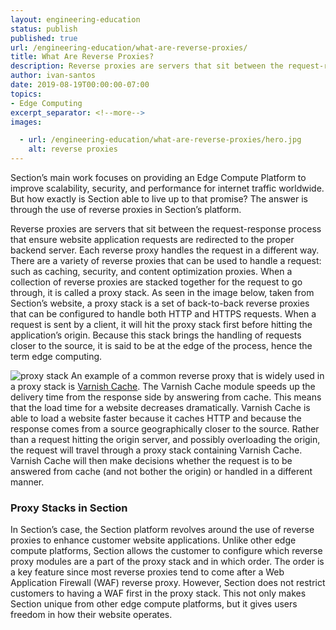 ```yaml
---
layout: engineering-education
status: publish
published: true
url: /engineering-education/what-are-reverse-proxies/
title: What Are Reverse Proxies?
description: Reverse proxies are servers that sit between the request-response process that ensure website application requests are redirected to the proper backend server.
author: ivan-santos
date: 2019-08-19T00:00:00-07:00
topics:
- Edge Computing
excerpt_separator: <!--more-->
images:

  - url: /engineering-education/what-are-reverse-proxies/hero.jpg
    alt: reverse proxies
---
```

Section’s main work focuses on providing an Edge Compute Platform to improve scalability, security, and performance for internet traffic worldwide. But how exactly is Section able to live up to that promise? The answer is through the use of reverse proxies in Section’s platform.

<!--more-->
Reverse proxies are servers that sit between the request-response process that ensure website application requests are redirected to the proper backend server. Each reverse proxy handles the request in a different way. There are a variety of reverse proxies that can be used to handle a request: such as caching, security, and content optimization proxies. When a collection of reverse proxies are stacked together for the request to go through, it is called a proxy stack. As seen in the image below, taken from Section’s website, a proxy stack is a set of back-to-back reverse proxies that can be configured to handle both HTTP and HTTPS requests. When a request is sent by a client, it will hit the proxy stack first before hitting the application’s origin. Because this stack brings the handling of requests closer to the source, it is said to be at the edge of the process, hence the term edge computing.

![proxy stack](/images/section-diagram.jpg)
An example of a common reverse proxy that is widely used in a proxy stack is [Varnish Cache](/modules/varnish-cache). The Varnish Cache module speeds up the delivery time from the response side by answering from cache. This means that the load time for a website decreases dramatically. Varnish Cache is able to load a website faster because it caches HTTP and because the response comes from a source geographically closer to the source. Rather than a request hitting the origin server, and possibly overloading the origin, the request will travel through a proxy stack containing Varnish Cache. Varnish Cache will then make decisions whether the request is to be answered from cache (and not bother the origin) or handled in a different manner.

### Proxy Stacks in Section
In Section’s case, the Section platform revolves around the use of reverse proxies to enhance customer website applications. Unlike other edge compute platforms, Section allows the customer to configure which reverse proxy modules are a part of the proxy stack and in which order. The order is a key feature since most reverse proxies tend to come after a Web Application Firewall (WAF) reverse proxy. However, Section does not restrict customers to having a WAF first in the proxy stack. This not only makes Section unique from other edge compute platforms, but it gives users freedom in how their website operates.
